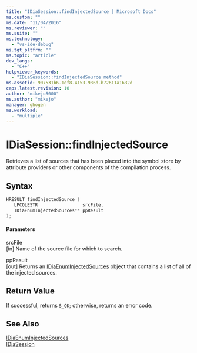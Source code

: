 ```yaml
---
title: "IDiaSession::findInjectedSource | Microsoft Docs"
ms.custom: ""
ms.date: "11/04/2016"
ms.reviewer: ""
ms.suite: ""
ms.technology: 
  - "vs-ide-debug"
ms.tgt_pltfrm: ""
ms.topic: "article"
dev_langs: 
  - "C++"
helpviewer_keywords: 
  - "IDiaSession::findInjectedSource method"
ms.assetid: 907531b6-1ef8-4153-986d-b72611a1632d
caps.latest.revision: 10
author: "mikejo5000"
ms.author: "mikejo"
manager: ghogen
ms.workload: 
  - "multiple"
---
```

# IDiaSession::findInjectedSource
Retrieves a list of sources that has been placed into the symbol store by attribute providers or other components of the compilation process.  
  
## Syntax  
  
```C++  
HRESULT findInjectedSource (   
   LPCOLESTR                 srcFile,  
   IDiaEnumInjectedSources** ppResult  
);  
```  
  
#### Parameters  
 srcFile  
 [in] Name of the source file for which to search.  
  
 ppResult  
 [out] Returns an [IDiaEnumInjectedSources](../../debugger/debug-interface-access/idiaenuminjectedsources.md) object that contains a list of all of the injected sources.  
  
## Return Value  
 If successful, returns `S_OK`; otherwise, returns an error code.  
  
## See Also  
 [IDiaEnumInjectedSources](../../debugger/debug-interface-access/idiaenuminjectedsources.md)   
 [IDiaSession](../../debugger/debug-interface-access/idiasession.md)